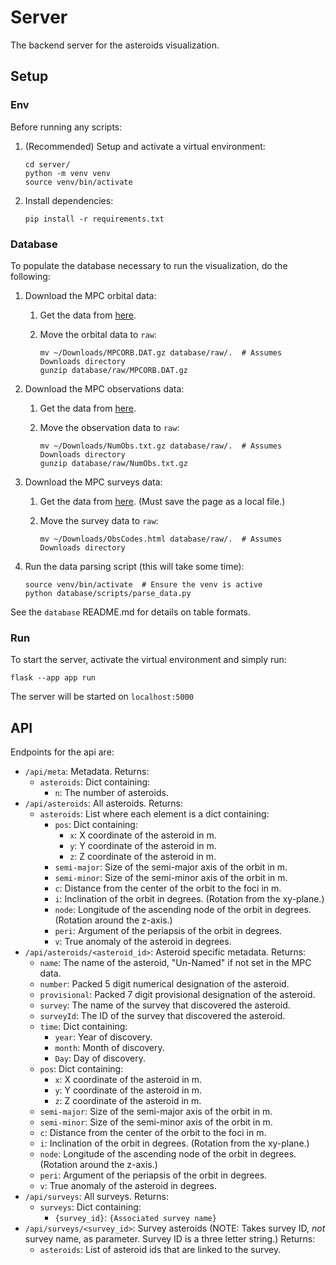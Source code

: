 # Server

The backend server for the asteroids visualization.

## Setup

### Env

Before running any scripts:

1. (Recommended) Setup and activate a virtual environment:

    ```console
    cd server/
    python -m venv venv
    source venv/bin/activate
    ```

2. Install dependencies:

    ```console
    pip install -r requirements.txt
    ```

### Database

To populate the database necessary to run the visualization, do the following:

1. Download the MPC orbital data:
   1. Get the data from
      [here](https://www.minorplanetcenter.net/iau/MPCORB/MPCORB.DAT.gz).
   2. Move the orbital data to `raw`:

        ```console
        mv ~/Downloads/MPCORB.DAT.gz database/raw/.  # Assumes Downloads directory
        gunzip database/raw/MPCORB.DAT.gz
        ```

2. Download the MPC observations data:
   1. Get the data from
      [here](https://www.minorplanetcenter.net/iau/ECS/MPCAT-OBS/NumObs.txt.gz).
   2. Move the observation data to `raw`:

        ```console
        mv ~/Downloads/NumObs.txt.gz database/raw/.  # Assumes Downloads directory
        gunzip database/raw/NumObs.txt.gz
        ```

3. Download the MPC surveys data:
    1. Get the data from
       [here](https://www.minorplanetcenter.net/iau/lists/ObsCodes.html). (Must
       save the page as a local file.)
    2. Move the survey data to `raw`:

        ```console
        mv ~/Downloads/ObsCodes.html database/raw/.  # Assumes Downloads directory
        ```

4. Run the data parsing script (this will take some time):

    ```console
    source venv/bin/activate  # Ensure the venv is active
    python database/scripts/parse_data.py
    ```

See the `database` README.md for details on table formats.

### Run

To start the server, activate the virtual environment and simply run:

```console
flask --app app run
```

The server will be started on `localhost:5000`

## API

Endpoints for the api are:

* `/api/meta`: Metadata. Returns:
  * `asteroids`: Dict containing:
    * `n`: The number of asteroids.
* `/api/asteroids`: All asteroids. Returns:
  * `asteroids`: List where each element is a dict containing:
    * `pos`: Dict containing:
      * `x`: X coordinate of the asteroid in m.
      * `y`: Y coordinate of the asteroid in m.
      * `z`: Z coordinate of the asteroid in m.
    * `semi-major`: Size of the semi-major axis of the orbit in m.
    * `semi-minor`: Size of the semi-minor axis of the orbit in m.
    * `c`: Distance from the center of the orbit to the foci in m.
    * `i`: Inclination of the orbit in degrees. (Rotation from the xy-plane.)
    * `node`: Longitude of the ascending node of the orbit in degrees. (Rotation
      around the z-axis.)
    * `peri`: Argument of the periapsis of the orbit in degrees.
    * `v`: True anomaly of the asteroid in degrees.
* `/api/asteroids/<asteroid_id>`: Asteroid specific metadata. Returns:
  * `name`: The name of the asteroid, "Un-Named" if not set in the MPC data.
  * `number`: Packed 5 digit numerical designation of the asteroid.
  * `provisional`: Packed 7 digit provisional designation of the asteroid.
  * `survey`: The name of the survey that discovered the asteroid.
  * `surveyId`: The ID of the survey that discovered the asteroid.
  * `time`: Dict containing:
    * `year`: Year of discovery.
    * `month`: Month of discovery.
    * `Day`: Day of discovery.
  * `pos`: Dict containing:
    * `x`: X coordinate of the asteroid in m.
    * `y`: Y coordinate of the asteroid in m.
    * `z`: Z coordinate of the asteroid in m.
  * `semi-major`: Size of the semi-major axis of the orbit in m.
  * `semi-minor`: Size of the semi-minor axis of the orbit in m.
  * `c`: Distance from the center of the orbit to the foci in m.
  * `i`: Inclination of the orbit in degrees. (Rotation from the xy-plane.)
  * `node`: Longitude of the ascending node of the orbit in degrees. (Rotation
    around the z-axis.)
  * `peri`: Argument of the periapsis of the orbit in degrees.
  * `v`: True anomaly of the asteroid in degrees.
* `/api/surveys`: All surveys. Returns:
  * `surveys`: Dict containing:
    * `{survey_id}`: `{Associated survey name}`
* `/api/surveys/<survey_id>`: Survey asteroids (NOTE: Takes survey ID, *not*
  survey name, as parameter. Survey ID is a three letter string.) Returns:
  * `asteroids`: List of asteroid ids that are linked to the survey.
